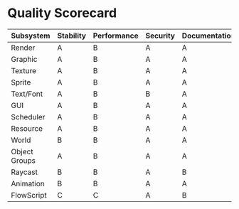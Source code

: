 # Quality Scorecard

| Subsystem | Stability | Performance | Security | Documentation | Overall |
|-----------|-----------|-------------|----------|---------------|---------|
| Render | A | B | A | A | A- |
| Graphic | A | B | A | A | A- |
| Texture | A | B | A | A | A- |
| Sprite | A | B | A | A | A- |
| Text/Font | A | B | B | A | B+ |
| GUI | A | B | A | A | A- |
| Scheduler | A | B | A | A | A- |
| Resource | A | B | A | A | A- |
| World | B | B | A | A | B+ |
| Object Groups | A | B | A | A | A- |
| Raycast | B | B | A | B | B |
| Animation | B | B | A | A | B+ |
| FlowScript | C | C | A | B | C+ |

